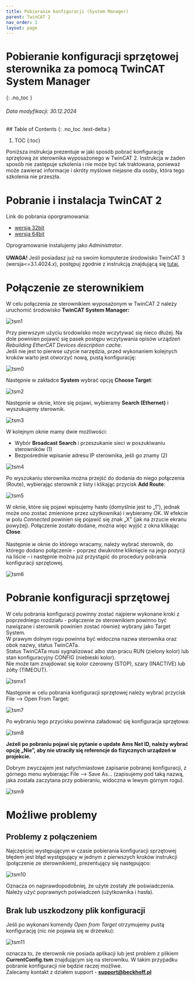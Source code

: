 ```yaml
---
title: Pobieranie konfiguracji (System Manager)
parent: TwinCAT 2
nav_order: 1
layout: page
---
```



# Pobieranie konfiguracji sprzętowej sterownika za pomocą TwinCAT System Manager 
{: .no_toc }
<h6> Data modyfikacji: 30.12.2024 </h6>
## Table of Contents
{: .no_toc .text-delta }

1. TOC
{:toc}

Poniższa instrukcja prezentuje w jaki sposób pobrać konfigurację sprzętową ze sterownika wyposażonego w TwinCAT 2.
Instrukcja w żaden sposób nie zastępuje szkolenia i nie może być tak traktowana, ponieważ może zawierać informacje i skróty myślowe niejasne dla osoby, która tego szkolenia nie przeszła.

# Pobranie i instalacja TwinCAT 2
Link do pobrania oporgramowania:
- [wersja 32bit](https://www.beckhoff.com/pl-pl/support/download-finder/search-result/?download_group=97248943&download_item=645885953)
- [wersja 64bit](https://www.beckhoff.com/pl-pl/support/download-finder/search-result/?download_group=97248943&download_item=645997772)

Oprogramowanie instalujemy jako *Administrator*. 
<br>
<br>
**UWAGA!** Jeśli posiadasz już na swoim komputerze  środowisko TwinCAT 3 (wersja<=3.1.4024.x), postępuj zgodnie z instrukcją znajdującą się [tutaj.](https://infosys.beckhoff.com/english.php?content=../content/1033/tc3_installation/179471755.html)

# Połączenie ze sterownikiem
W celu połączenia ze sterownikiem wyposażonym w TwinCAT 2 należy uruchomić środowisko **TwinCAT System Manager:**

![tsm1](https://ba-pl.github.io/wiki/assets/images/tsm1.png "tsm1")

Przy pierwszym użyciu środowisko może wczytywać się nieco dłużej. Na dole powinien pojawić się pasek postępu wczytywania opisów urządzeń *Rebuilding EtherCAT Devices description cache*. 
<br>
Jeśli nie jest to pierwse użycie narzędzia, przed wykonaniem kolejnych kroków warto jest otworzyć nową, pustą konfigurację:

![tsm0](https://ba-pl.github.io/wiki/assets/images/tsm0.png "tsm0")

Następnie w zakładce **System** wybrać opcję **Choose Target**:

![tsm2](https://ba-pl.github.io/wiki/assets/images/tsm2.png "tsm2")

Następnie w oknie, które się pojawi, wybieramy **Search (Ethernet)** i wyszukujemy sterownik. 

![tsm3](https://ba-pl.github.io/wiki/assets/images/tsm3.png "tsm3")

W kolejnym oknie mamy dwie możliwości:
- Wybór **Broadcast Search** i przeszukanie sieci w poszukiwaniu sterowników (1)
- Bezpośrednie wpisanie adresu IP sterownika, jeśli go znamy (2)

![tsm4](https://ba-pl.github.io/wiki/assets/images/tsm4.png "tsm4")

Po wyszukaniu sterownika można przejść do dodania do niego połączenia (Route), wybierając sterownik z listy i klikając przycisk **Add Route**:

![tsm5](https://ba-pl.github.io/wiki/assets/images/tsm5.png "tsm5")

W oknie, które się pojawi wpisujemy hasło (domyślnie jest to „1”), jednak może ono zostać zmienione przez użytkownika) i wybieramy OK. W efekcie w polu *Connected* powinien się pojawić się znak „X” (jak na zrzucie ekranu powyżej). Połączenie zostało dodane, można więc wyjść z okna klikając **Close**.
<br>
<br>
Następnie w oknie do którego wracamy, należy wybrać sterownik, do którego dodano połączenie  - poprzez dwukrotne kliknięcie na jego pozycji na liście – i następnie można już przystąpić do procedury pobrania konfiguracji sprzętowej.

![tsm6](https://ba-pl.github.io/wiki/assets/images/tsm6.png "tsm6")

# Pobranie konfiguracji sprzętowej 
W celu pobrania konfiguracji powinny zostać najpierw wykonane kroki z poprzedniego rozdziału - połączenie ze sterownikiem powinno być nawiązane i sterownik powinien zostać również wybrany jako Target System.
<br>
W prawym dolnym rogu powinna być widoczna nazwa sterownika oraz obok nazwy, status TwinCATa. 
<br>
Status TwinCATa musi sygnalizować albo stan pracu RUN (zielony kolor) lub stan konfiguracyjny CONFIG (niebieski kolor). 
<br>
Nie może tam znajdować się kolor czerowny (STOP), szary (INACTIVE) lub żółty (TIMEOUT). 

![tsmx1](https://ba-pl.github.io/wiki/assets/images/tsmx1.png "tsmx1")

Następnie w celu pobrania konfiguracji sprzętowej należy wybrać przycisk File --> Open From Target:

![tsm7](https://ba-pl.github.io/wiki/assets/images/tsm7.png "tsm7")

Po wybraniu tego przycisku powinna załadować się konfiguracja sprzętowa:

![tsm8](https://ba-pl.github.io/wiki/assets/images/tsm8.png "tsm8")

**Jeżeli po pobraniu pojawi się pytanie o update Ams Net ID, należy wybrać opcję „Nie”, aby nie utraciły się referencje do fizycznych urządzeń w projekcie.**

Dobrym zwyczajem jest natychmiastowe zapisanie pobranej konfiguracji, z górnego menu wybierając File --> Save As… (zapisujemy pod taką nazwą, jaka została zaczytana przy pobieraniu, widoczna w lewym górnym rogu). 

![tsm9](https://ba-pl.github.io/wiki/assets/images/tsm9.png "tsm9")

# Możliwe problemy 

## Problemy z połączeniem 
Najczęściej występującym w czasie pobierania konfiguracji sprzętowej błędem jest błąd występujący w jednym z pierwszych kroków instrukcji (połączenie ze sterownikiem), prezentujący się następująco:

![tsm10](https://ba-pl.github.io/wiki/assets/images/tsm10.png "tsm10")

Oznacza on najprawdopodobniej, że użyte zostały złe poświadczenia. Należy użyć poprawnych poświadczeń (użytkownika i hasła).

## Brak lub uszkodzony plik konfiguracji

Jeśli po wykonani komendy *Open from Target* otrzymujemy pustą konfigurację (nic nie pojawia się w drzewku):

![tsm11](https://ba-pl.github.io/wiki/assets/images/tsm11.png "tsm11")

oznacza to, że sterownik nie posiada aplikacji lub jest problem z plikiem **CurrentConfig.tsm** znajdującym się na sterowniku. W takim przypadku pobranie konfiguracji nie będzie raczej możliwe.
<br>
Zalecamy kontakt z działem support - **support@beckhoff.pl**